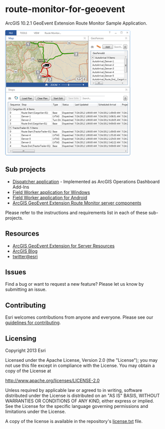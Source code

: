 # route-monitor-for-geoevent

ArcGIS 10.2.1 GeoEvent Extension Route Monitor Sample Application.

![App](route-monitor-for-geoevent.png?raw=true)

## Sub projects
* [Dispatcher application](DashboardAddIns) - Implemented as ArcGIS Operations Dashboard Add-Ins
* [Field Worker application for Windows](FieldWorkerApp/WPF)
* [Field Worker application for Android](FieldWorkerApp/Android)
* [ArcGIS GeoEvent Extension Route Monitor server components](GEP-Components)

Please refer to the instructions and requirements list in each of these sub-projects.

## Resources
<!--* [Download the connector's tutorial](http://www.arcgis.com/home/item.html?id=d37dff9672414d1d95ac6c3fe99946b9) from the ArcGIS GeoEvent Extension Gallery -->
* [ArcGIS GeoEvent Extension for Server Resources](http://links.esri.com/geoevent)
* [ArcGIS Blog](http://blogs.esri.com/esri/arcgis/)
* [twitter@esri](http://twitter.com/esri)

## Issues

Find a bug or want to request a new feature?  Please let us know by submitting an issue.

## Contributing

Esri welcomes contributions from anyone and everyone. Please see our [guidelines for contributing](https://github.com/esri/contributing).

## Licensing
Copyright 2013 Esri

Licensed under the Apache License, Version 2.0 (the "License");
you may not use this file except in compliance with the License.
You may obtain a copy of the License at

   http://www.apache.org/licenses/LICENSE-2.0

Unless required by applicable law or agreed to in writing, software
distributed under the License is distributed on an "AS IS" BASIS,
WITHOUT WARRANTIES OR CONDITIONS OF ANY KIND, either express or implied.
See the License for the specific language governing permissions and
limitations under the License.

A copy of the license is available in the repository's [license.txt](license.txt?raw=true) file.
